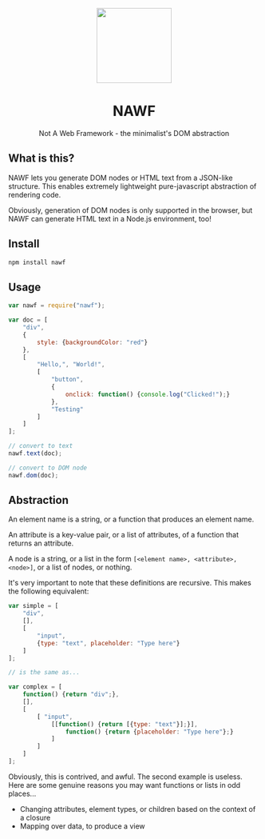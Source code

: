 <div align="center">
	<p>
	   <img src="https://owen.cafe/nawf.f5051a89.svg" height="150">
	</p>
	<h1>NAWF</h1>
  Not A Web Framework - the minimalist's DOM abstraction
</div>

## What is this?

NAWF lets you generate DOM nodes or HTML text from a JSON-like structure. This
enables extremely lightweight pure-javascript abstraction of rendering code.

Obviously, generation of DOM nodes is only supported in the browser, but NAWF
can generate HTML text in a Node.js environment, too!

## Install

```bash
npm install nawf
```

## Usage

```javascript
var nawf = require("nawf");

var doc = [
	"div",
	{
		style: {backgroundColor: "red"}
	},
	[
		"Hello,", "World!", 
		[
			"button",
			{
				onclick: function() {console.log("Clicked!");}
			},
			"Testing"
		]
	]
];

// convert to text
nawf.text(doc);

// convert to DOM node
nawf.dom(doc);
```

## Abstraction

An element name is a string, or a function that produces an element name.

An attribute is a key-value pair, or a list of attributes, of a function that
returns an attribute.

A node is a string, or a list in the form
`[<element name>, <attribute>, <node>]`, or a list of nodes, or nothing.

It's very important to note that these definitions are recursive. This makes
the following equivalent:

```javascript
var simple = [
	"div",
	[],
	[
		"input",
		{type: "text", placeholder: "Type here"}
	]
];

// is the same as...

var complex = [
	function() {return "div";},
	[],
	[
		[ "input",
			[[function() {return [{type: "text"}];}],
				function() {return {placeholder: "Type here"};}
			]
		]
	]
];
```

Obviously, this is contrived, and awful. The second example is useless.  Here
are some genuine reasons you may want functions or lists in odd places...

* Changing attributes, element types, or children based on the context of a
  closure
* Mapping over data, to produce a view
